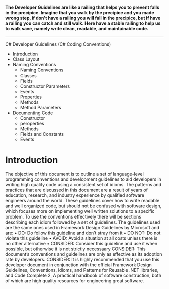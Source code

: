 #### The Developer Guidelines are like a railing that helps you to prevent falls in the precipice. Imagine that you walk by the precipice and you made wrong step, if don't have a railing you will fall in the precipice, but if have a railing you can catch and still walk. Here have a stable railing to help us to walk save, namely write clean, readable, and maintainable code.

---

C# Developer Guidelines (C# Coding Conventions)

* Introduction
* Class Layout
* Naming Conventions
	* Naming Conventions
	* Classes
	* Fields
	* Constructor Parameters
	* Events
	* Properties
	* Methods
	* Method Parameters
* Documenting Code
	* Constructor
	* peroperties
	* Methods
	* Fields and Constants
	* Events
	
# Introduction

The objective of this document is to outline a set of language-level programming conventions and development guidelines to aid developers in writing high quality code using a consistent set of idioms. The patterns and practices that are discussed in this document are a result of years of education, research, and industry experience by qualified software engineers around the world. These guidelines cover how to write readable and well organized code, but should not be confused with software design, which focuses more on implementing well written solutions to a specific problem.
To use the conventions effectively there will be sections describing each idiom followed by a set of guidelines. The guidelines used are the same ones used in Framework Design Guidelines by Microsoft and are:
•	DO: Do follow this guideline and don’t stray from it
•	DO NOT: Do not violate this guideline
•	AVOID: Avoid a situation at all costs unless there is no other alternative
•	CONSIDER: Consider this guideline and use it when possible, but otherwise it is not strictly necessaary
CONSIDER: This document’s conventions and guidelines are only as effective as its adoption rate by developers.
CONSIDER: It is highly recommended that you use this developer document in conjunction with the official Framework Design Guidelines, Conventions, Idioms, and Patterns for Reusable .NET libraries, and Code Complete 2, A practical handbook of software construction, both of which are high quality resources for engineering great software.
